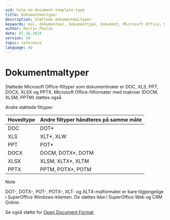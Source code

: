 ```yaml
---
uid: help-no-document-template-type
title: Dokumentmaltyper
description: Støttede dokumentmaltyper
keywords: mal, dokumentmal, dokumenttype, dokument, Microsoft Office, Microsoft 365, DOC, DOCX, XLS, XLSX, PPT, PPTX
author: Martin Pavlas
date: 07.16.2024
version: 10
topic: reference
language: no
---
```


# Dokumentmaltyper

Støttede Microsoft Office-filtyper som dokumentmaler er DOC, XLS, PPT, DOCX, XLSX og PPTX. Microsoft Office-filformater med makroer (DOCM, XLSM, PPTM) støttes også.

Andre støttede filtyper:

| Hovedtype | Andre filtyper håndteres på samme måte |
| ---|---|
| DOC | DOT* |
| XLS | XLT*, XLW |
| PPT | POT* |
| DOCX | DOCM, DOTX*, DOTM |
| XLSX | XLSM, XLTX*, XLTM |
| PPTX | PPTM, POTX*, POTM |

> [!NOTE]
> DOT-, DOTX-, POT-, POTX-, XLT- og XLTX-malformater er bare tilgjengelige i SuperOffice Windows-klienten. De støttes ikke i SuperOffice Web og CRM Online.

Se også støtte for [Open Document Format][1].

<!-- Referenced links -->
[1]: ../../odf.md
